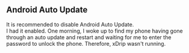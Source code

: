 ## Android Auto Update  
  
It is recommended to disable Android Auto Update.  
I had it enabled.  One morning, I woke up to find my phone having gone through an auto update and restart and waiting for me to enter the password to unlock the phone.  Therefore, xDrip wasn't running.  
